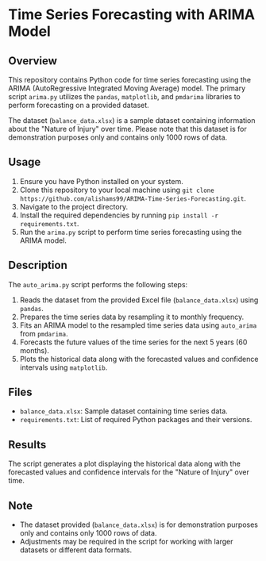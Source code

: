 # Time Series Forecasting with ARIMA Model

## Overview

This repository contains Python code for time series forecasting using the ARIMA (AutoRegressive Integrated Moving Average) model. The primary script `arima.py` utilizes the `pandas`, `matplotlib`, and `pmdarima` libraries to perform forecasting on a provided dataset.

The dataset (`balance_data.xlsx`) is a sample dataset containing information about the "Nature of Injury" over time. Please note that this dataset is for demonstration purposes only and contains only 1000 rows of data.

## Usage

1. Ensure you have Python installed on your system.
2. Clone this repository to your local machine using `git clone https://github.com/alishams99/ARIMA-Time-Series-Forecasting.git`.
3. Navigate to the project directory.
4. Install the required dependencies by running `pip install -r requirements.txt`.
5. Run the `arima.py` script to perform time series forecasting using the ARIMA model.

## Description

The `auto_arima.py` script performs the following steps:

1. Reads the dataset from the provided Excel file (`balance_data.xlsx`) using `pandas`.
2. Prepares the time series data by resampling it to monthly frequency.
3. Fits an ARIMA model to the resampled time series data using `auto_arima` from `pmdarima`.
4. Forecasts the future values of the time series for the next 5 years (60 months).
5. Plots the historical data along with the forecasted values and confidence intervals using `matplotlib`.

## Files

- `balance_data.xlsx`: Sample dataset containing time series data.
- `requirements.txt`: List of required Python packages and their versions.

## Results

The script generates a plot displaying the historical data along with the forecasted values and confidence intervals for the "Nature of Injury" over time.

## Note

- The dataset provided (`balance_data.xlsx`) is for demonstration purposes only and contains only 1000 rows of data.
- Adjustments may be required in the script for working with larger datasets or different data formats.
